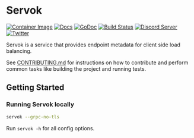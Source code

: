 # Servok

[![Container Image](https://img.shields.io/github/v/release/authzed/servok?color=%232496ED&label=container&logo=docker "Container Image")](https://quay.io/repository/authzed/servok?tab=tags)
[![Docs](https://img.shields.io/badge/docs-authzed.com-%234B4B6C "Authzed Documentation")](https://docs.authzed.com)
[![GoDoc](https://godoc.org/github.com/authzed/servok?status.svg "Go documentation")](https://godoc.org/github.com/authzed/servok)
[![Build Status](https://github.com/authzed/servok/workflows/Build%20&%20Test/badge.svg "GitHub Actions")](https://github.com/authzed/servok/actions)
[![Discord Server](https://img.shields.io/discord/844600078504951838?color=7289da&logo=discord "Discord Server")](https://discord.gg/jTysUaxXzM)
[![Twitter](https://img.shields.io/twitter/follow/authzed?color=%23179CF0&logo=twitter&style=flat-square "@authzed on Twitter")](https://twitter.com/authzed)

Servok is a service that provides endpoint metadata for client side load balancing.

See [CONTRIBUTING.md] for instructions on how to contribute and perform common tasks like building the project and running tests.

[CONTRIBUTING.md]: CONTRIBUTING.md

## Getting Started

### Running Servok locally

```sh
servok --grpc-no-tls
```

Run `servok -h` for all config options.
